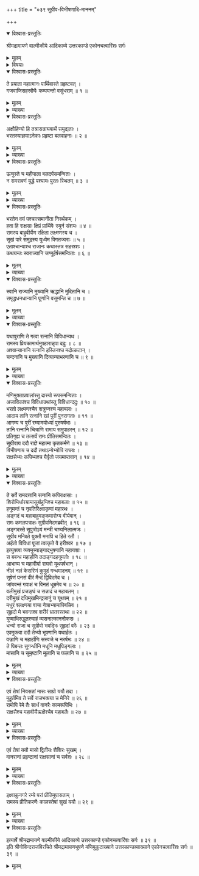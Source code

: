 +++
title = "०३९ सुग्रीव-विभीषणादि-माननम्"

+++

<details open><summary>विश्वास-प्रस्तुतिः</summary>

श्रीमद्रामायणे वाल्मीकीये आदिकाव्ये उत्तरकाण्डे एकोनचत्वारिंशः सर्गः
</details>

<details><summary>मूलम्</summary>

श्रीमद्रामायणे वाल्मीकीये आदिकाव्ये उत्तरकाण्डे एकोनचत्वारिंशः सर्गः
</details>

<details><summary>विषयाः</summary>

रामाभ्यनुज्ञानेन स्व-स्व-नगर-गतैस् तैस् तै राजभिः  
स्व-स्वानुगत-भरत-लक्ष्मण-शत्रुघ्न-द्वारा  
श्रीरामाय नाना-रत्नादि-रूपोपायन-प्रत्यर्पणम् ॥ १ ॥  
रामेण सुग्रीव-विभीषणदिभ्यस् तद्-रत्न-दानम् ॥ २ ॥  
रामेण सादरोपचार-लालितैः सुग्रीव-विभीषणादिभिर् अयोध्यायाम् एकं वत्सरं सुख-निवासः ॥ ३ ॥
</details>

<details open><summary>विश्वास-प्रस्तुतिः</summary>

ते प्रयाता महात्मानः पार्थिवास्ते ग्रहृष्टवत् ।  
गजवाजिसहस्रौघैः कम्पयन्तो वसुंधराम् ॥ १ ॥
</details>

<details><summary>मूलम्</summary>

ते प्रयाता महात्मानः पार्थिवास्ते ग्रहृष्टवत् ।  
गजवाजिसहस्रौघैः कम्पयन्तो वसुंधराम् ॥ १ ॥
</details>

<details><summary>व्याख्या</summary>

प्रहृष्टवत् प्रहृष्टाः सन्तः ॥ १ ॥
</details>

<details open><summary>विश्वास-प्रस्तुतिः</summary>

अक्षौहिण्यो हि तत्रासन्राघवार्थे समुद्यताः ।  
भरतस्याज्ञयाऽनेकाः प्रहृष्टा बलवाहनाः ॥ २ ॥
</details>

<details><summary>मूलम्</summary>

अक्षौहिण्यो हि तत्रासन्राघवार्थे समुद्यताः ।  
भरतस्याज्ञयाऽनेकाः प्रहृष्टा बलवाहनाः ॥ २ ॥
</details>

<details><summary>व्याख्या</summary>

राघवार्थ इति । रामसहायार्थमित्यर्थः ॥ २ ॥
</details>

<details open><summary>विश्वास-प्रस्तुतिः</summary>

ऊचुस्ते च महीपाला बलदर्पसमन्विताः ।  
न रामरावणं युद्धे पश्यामः पुरतः स्थितम् ॥ ३ ॥
</details>

<details><summary>मूलम्</summary>

ऊचुस्ते च महीपाला बलदर्पसमन्विताः ।  
न रामरावणं युद्धे पश्यामः पुरतः स्थितम् ॥ ३ ॥
</details>

<details><summary>व्याख्या</summary>

रामरावणं रामस्य रावणं । वध्यधातुकसंबन्धः षष्ठ्यर्थः । रामं रावणमिति पाठे युद्धे रामं रावणं च युद्ध्यमानौ रामरावणावित्यर्थः ॥ ३ ॥
</details>

<details open><summary>विश्वास-प्रस्तुतिः</summary>

भरतेन वयं पश्चात्समानीता निरर्थकम् ।  
हता हि राक्षसाः क्षिप्रं प्रार्थिवैः स्युर्न संशयः ॥ ४ ॥  
रामस्य बाहुवीर्येण रक्षिता लक्ष्मणस्य च ।  
सुखं पारे समुद्रस्य युध्येम विगतज्वराः ॥ ५ ॥  
एताश्चान्याश्च राजानः कथास्तत्र सहस्रशः ।  
कथयन्तः स्वराज्यानि जग्मुर्हर्षसमन्विताः ॥ ६ ॥
</details>

<details><summary>मूलम्</summary>

भरतेन वयं पश्चात्समानीता निरर्थकम् ।  
हता हि राक्षसाः क्षिप्रं प्रार्थिवैः स्युर्न संशयः ॥ ४ ॥  
रामस्य बाहुवीर्येण रक्षिता लक्ष्मणस्य च ।  
सुखं पारे समुद्रस्य युध्येम विगतज्वराः ॥ ५ ॥  
एताश्चान्याश्च राजानः कथास्तत्र सहस्रशः ।  
कथयन्तः स्वराज्यानि जग्मुर्हर्षसमन्विताः ॥ ६ ॥
</details>

<details><summary>व्याख्या</summary>

पश्चात् रावणवधानन्तरम् ॥ ४-६ ॥
</details>

<details open><summary>विश्वास-प्रस्तुतिः</summary>

स्वानि राज्यानि मुख्यानि ऋद्धानि मुदितानि च ।  
समृद्धधनधान्यानि पूर्णानि वसुमन्ति च ॥ ७ ॥
</details>

<details><summary>मूलम्</summary>

स्वानि राज्यानि मुख्यानि ऋद्धानि मुदितानि च ।  
समृद्धधनधान्यानि पूर्णानि वसुमन्ति च ॥ ७ ॥
</details>

<details><summary>व्याख्या</summary>

मुख्यानीति । प्रसिद्धानीत्यर्थः । धनं जीविकाजीवरूपं । वसुमन्ति महानिधिमन्ति ॥ ७ ॥
</details>

<details open><summary>विश्वास-प्रस्तुतिः</summary>

यथापुराणि ते गत्वा रत्नानि विविधान्यथ ।  
रामस्य प्रियकामार्थमुपहारान्नृपा ददुः ॥ ८ ॥  
अश्वान्यानानि रत्नानि हस्तिनश्च मदोत्कटान् ।  
चन्दनानि च मुख्यानि दिव्यान्याभरणानि च ॥ ९ ॥
</details>

<details><summary>मूलम्</summary>

यथापुराणि ते गत्वा रत्नानि विविधान्यथ ।  
रामस्य प्रियकामार्थमुपहारान्नृपा ददुः ॥ ८ ॥  
अश्वान्यानानि रत्नानि हस्तिनश्च मदोत्कटान् ।  
चन्दनानि च मुख्यानि दिव्यान्याभरणानि च ॥ ९ ॥
</details>

<details><summary>व्याख्या</summary>

यथापुराणि यथाप्राप्तस्वस्वपुराणि । उपहारान् प्रत्युपहारान् ॥ ८-९ ॥
</details>

<details open><summary>विश्वास-प्रस्तुतिः</summary>

मणिमुक्ताप्रवालांस्तु दास्यो रूपसमन्विताः ।  
अजाविकांश्च विविधान्रथांस्तु विविधान्ददुः ॥ १० ॥  
भरतो लक्ष्मणश्चैव शत्रुघ्नश्च महाबलाः ।  
आदाय तानि रत्नानि खां पुरीं पुनरागताः ॥ ११ ॥  
आगम्य च पुरीं रम्यामयोध्यां पुरुषर्षभाः ।  
तानि रत्नानि चित्राणि रामाय समुपाहरन् ॥ १२ ॥  
प्रतिगृह्य च तत्सर्वं रामः प्रीतिसमन्वितः ।  
सुग्रीवाय ददौ राज्ञे महात्मा कृतकर्मणे ॥ १३ ॥  
विभीषणाय च ददौ तथाऽन्येभ्योपि राघवः ।  
राक्षसेभ्यः कपिभ्यश्च यैर्वृतो जयमाप्तवान् ॥ १४ ॥
</details>

<details><summary>मूलम्</summary>

मणिमुक्ताप्रवालांस्तु दास्यो रूपसमन्विताः ।  
अजाविकांश्च विविधान्रथांस्तु विविधान्ददुः ॥ १० ॥  
भरतो लक्ष्मणश्चैव शत्रुघ्नश्च महाबलाः ।  
आदाय तानि रत्नानि खां पुरीं पुनरागताः ॥ ११ ॥  
आगम्य च पुरीं रम्यामयोध्यां पुरुषर्षभाः ।  
तानि रत्नानि चित्राणि रामाय समुपाहरन् ॥ १२ ॥  
प्रतिगृह्य च तत्सर्वं रामः प्रीतिसमन्वितः ।  
सुग्रीवाय ददौ राज्ञे महात्मा कृतकर्मणे ॥ १३ ॥  
विभीषणाय च ददौ तथाऽन्येभ्योपि राघवः ।  
राक्षसेभ्यः कपिभ्यश्च यैर्वृतो जयमाप्तवान् ॥ १४ ॥
</details>

<details><summary>व्याख्या</summary>

अजाविकान् चर्ममयान् । तल्पविशेषानित्यर्थः । अजाविकं च विविधमिति वा पाठः ॥ १०-१४ ॥
</details>

<details open><summary>विश्वास-प्रस्तुतिः</summary>

ते सर्वे रामदत्तानि रत्नानि कपिराक्षसाः ।  
शिरोभिर्धारयामासुर्बाहुभिश्च महाबलाः ॥ १५ ॥  
हनूमन्तं च नृपतिरिक्ष्वाकृणां महारथः ।  
अङ्गदं च महाबाहुमङ्कमारोग्य वीर्यवान् ।  
रामः कमलपत्राक्षः सुग्रीवमिदमब्रवीत् ॥ १६ ॥  
अङ्गदस्ते सुपुत्रोऽयं मन्त्री चाप्यनिलात्मजः ।  
सुग्रीव मन्त्रिते युक्तौ ममापि च हिते रतौ ।  
अर्हतो विविधां पूजां त्वत्कृते वै हरीश्वर ॥ १७ ॥  
इत्युक्त्वा व्यवमुच्याङ्गाद्भुषणानि महायशाः ।  
स बबन्ध महार्हाणि तदाङ्गदहनूमतोः ॥ १८ ॥  
आभाष्य च महावीर्या राघवो यूथपर्षभान् ।  
नीलं नलं केसरिणं कुमुदं गन्धमादनम् ॥ १९ ॥  
सुषेणं पनसं वीरं मैन्दं द्विविदमेव च ।  
जांबवन्तं गवाक्षं च विनतं धूम्रमेव च ॥ २० ॥  
वलीमुखं प्रजङ्घं च सन्नादं च महाबलम् ।  
दरीमुखं दधिमुखमिन्द्रजानुं च यूथपम् ॥ २१ ॥  
मधुरं श्लक्ष्णया वाचा नेत्राभ्यामापिबन्निव ।  
सुहृदो मे भवन्तश्व शरीरं भ्रातरस्तथा ॥ २२ ॥  
युष्माभिरुद्धृतश्चाहं व्यसनात्काननौकसः ।  
धन्यो राजा च सुग्रीवो भवद्भिः सुहृदां वरैः ॥ २३ ॥  
एवमुक्त्वा ददौ तेभ्यो भूषणानि यथार्हतः ।  
वज्राणि च महार्हाणि सस्वजे च नरर्षभः ॥ २४ ॥  
ते पिबन्तः सुगन्धीनि मधूनि मधुपिङ्गलाः ।  
मांसानि च सुमृष्टानि मूलानि च फलानि च ॥ २५ ॥
</details>

<details><summary>मूलम्</summary>

ते सर्वे रामदत्तानि रत्नानि कपिराक्षसाः ।  
शिरोभिर्धारयामासुर्बाहुभिश्च महाबलाः ॥ १५ ॥  
हनूमन्तं च नृपतिरिक्ष्वाकृणां महारथः ।  
अङ्गदं च महाबाहुमङ्कमारोग्य वीर्यवान् ।  
रामः कमलपत्राक्षः सुग्रीवमिदमब्रवीत् ॥ १६ ॥  
अङ्गदस्ते सुपुत्रोऽयं मन्त्री चाप्यनिलात्मजः ।  
सुग्रीव मन्त्रिते युक्तौ ममापि च हिते रतौ ।  
अर्हतो विविधां पूजां त्वत्कृते वै हरीश्वर ॥ १७ ॥  
इत्युक्त्वा व्यवमुच्याङ्गाद्भुषणानि महायशाः ।  
स बबन्ध महार्हाणि तदाङ्गदहनूमतोः ॥ १८ ॥  
आभाष्य च महावीर्या राघवो यूथपर्षभान् ।  
नीलं नलं केसरिणं कुमुदं गन्धमादनम् ॥ १९ ॥  
सुषेणं पनसं वीरं मैन्दं द्विविदमेव च ।  
जांबवन्तं गवाक्षं च विनतं धूम्रमेव च ॥ २० ॥  
वलीमुखं प्रजङ्घं च सन्नादं च महाबलम् ।  
दरीमुखं दधिमुखमिन्द्रजानुं च यूथपम् ॥ २१ ॥  
मधुरं श्लक्ष्णया वाचा नेत्राभ्यामापिबन्निव ।  
सुहृदो मे भवन्तश्व शरीरं भ्रातरस्तथा ॥ २२ ॥  
युष्माभिरुद्धृतश्चाहं व्यसनात्काननौकसः ।  
धन्यो राजा च सुग्रीवो भवद्भिः सुहृदां वरैः ॥ २३ ॥  
एवमुक्त्वा ददौ तेभ्यो भूषणानि यथार्हतः ।  
वज्राणि च महार्हाणि सस्वजे च नरर्षभः ॥ २४ ॥  
ते पिबन्तः सुगन्धीनि मधूनि मधुपिङ्गलाः ।  
मांसानि च सुमृष्टानि मूलानि च फलानि च ॥ २५ ॥
</details>

<details><summary>व्याख्या</summary>

शिरोभिरिति । मुकुटकुण्डलादीनीति भावः। बाहुभिरिति । अङ्गदादीनीत्यर्थः । भुजेषु चेति पाठः ॥ १५-२५ ॥
</details>

<details open><summary>विश्वास-प्रस्तुतिः</summary>

एवं तेषां निवसतां मासः साग्रो ययौ तदा ।  
मुहूर्तमिव ते सर्वे राजभक्त्या च मेनिरे ॥ २६ ॥  
रामोपि रेमे तैः सार्धं वानरैः कामरूपिभिः ।  
राक्षसैश्च महावीर्यैऋक्षैश्चैव महाबलैः ॥ २७ ॥
</details>

<details><summary>मूलम्</summary>

एवं तेषां निवसतां मासः साग्रो ययौ तदा ।  
मुहूर्तमिव ते सर्वे राजभक्त्या च मेनिरे ॥ २६ ॥  
रामोपि रेमे तैः सार्धं वानरैः कामरूपिभिः ।  
राक्षसैश्च महावीर्यैऋक्षैश्चैव महाबलैः ॥ २७ ॥
</details>

<details><summary>व्याख्या</summary>

एवं तेषां निवसतामिति । आभरणादिभिः सत्कृतानां निवसतां तेषां साग्रः पञ्च षड्दिनाधिकः मासो गतः ॥ २६-२७ ॥
</details>

<details open><summary>विश्वास-प्रस्तुतिः</summary>

एवं तेषां ययौ मासो द्वितीयः शैशिरः सुखम् ।  
वानराणां प्रहृष्टानां राक्षसानां च सर्वशः ॥ २८ ॥
</details>

<details><summary>मूलम्</summary>

एवं तेषां ययौ मासो द्वितीयः शैशिरः सुखम् ।  
वानराणां प्रहृष्टानां राक्षसानां च सर्वशः ॥ २८ ॥
</details>

<details><summary>व्याख्या</summary>

वसन्तेभिषिक्तेन रामेण मासानन्तरमपि अविशेषसत्कारं प्राप्तानां तेषां द्वितीयः शैशिरो मासः फाल्गुनमासः सुखं गतः । अभिषेकानन्तरं संवत्सरं सुखमुषितास्त इत्यर्थः ॥ २८ ॥
</details>

<details open><summary>विश्वास-प्रस्तुतिः</summary>

इक्ष्वाकुनगरे रम्ये परां प्रीतिमुपासताम् ।  
रामस्य प्रीतिकरणैः कालस्तेषां सुखं ययौ ॥ २९ ॥
</details>

<details><summary>मूलम्</summary>

इक्ष्वाकुनगरे रम्ये परां प्रीतिमुपासताम् ।  
रामस्य प्रीतिकरणैः कालस्तेषां सुखं ययौ ॥ २९ ॥
</details>

<details><summary>व्याख्या</summary>

प्रीतिकरणैः संमानैः ॥ २९ ॥
</details>

<details open><summary>विश्वास-प्रस्तुतिः</summary>

इत्यार्षे श्रीमद्रामायणे वाल्मीकीये आदिकाव्ये उत्तरकाण्डे एकोनचत्वारिंशः सर्गः ॥ ३९ ॥  
इति श्रीगोविन्दराजविरचिते श्रीमद्रामायणभूषणे मणिमुकुटाख्याने उत्तरकाण्डव्याख्याने एकोनचत्वारिंशः सर्गः ॥ ३९ ॥
</details>

<details><summary>मूलम्</summary>

इत्यार्षे श्रीमद्रामायणे वाल्मीकीये आदिकाव्ये उत्तरकाण्डे एकोनचत्वारिंशः सर्गः ॥ ३९ ॥  
इति श्रीगोविन्दराजविरचिते श्रीमद्रामायणभूषणे मणिमुकुटाख्याने उत्तरकाण्डव्याख्याने एकोनचत्वारिंशः सर्गः ॥ ३९ ॥
</details>


